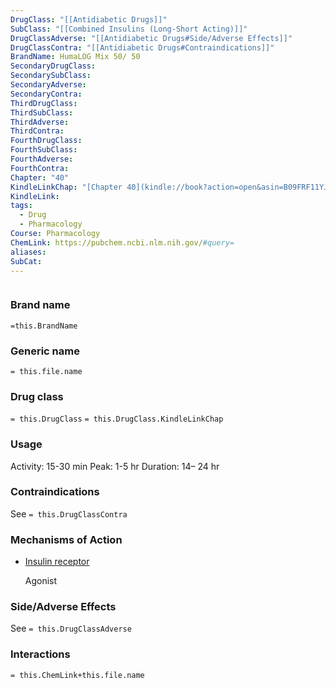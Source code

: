 ```yaml
---
DrugClass: "[[Antidiabetic Drugs]]"
SubClass: "[[Combined Insulins (Long-Short Acting)]]"
DrugClassAdverse: "[[Antidiabetic Drugs#Side/Adverse Effects]]"
DrugClassContra: "[[Antidiabetic Drugs#Contraindications]]"
BrandName: HumaLOG Mix 50/ 50
SecondaryDrugClass: 
SecondarySubClass: 
SecondaryAdverse: 
SecondaryContra: 
ThirdDrugClass: 
ThirdSubClass: 
ThirdAdverse: 
ThirdContra: 
FourthDrugClass: 
FourthSubClass: 
FourthAdverse: 
FourthContra: 
Chapter: "40"
KindleLinkChap: "[Chapter 40](kindle://book?action=open&asin=B09FRF11YJ&location=22730)"
KindleLink: 
tags:
  - Drug
  - Pharmacology
Course: Pharmacology
ChemLink: https://pubchem.ncbi.nlm.nih.gov/#query=
aliases: 
SubCat:
---
```

```smiles

```

### Brand name
`=this.BrandName`

### Generic name
`= this.file.name`

### Drug class 
`= this.DrugClass`
	`= this.DrugClass.KindleLinkChap`

### Usage
Activity: 15-30 min
Peak: 1-5 hr
Duration: 14– 24 hr

### Contraindications
See `= this.DrugClassContra`

### Mechanisms of Action
- [Insulin receptor](https://go.drugbank.com/drugs/DB00046#BE0000033)
    
    Agonist

### Side/Adverse Effects
See `= this.DrugClassAdverse`


### Interactions

`= this.ChemLink+this.file.name`

